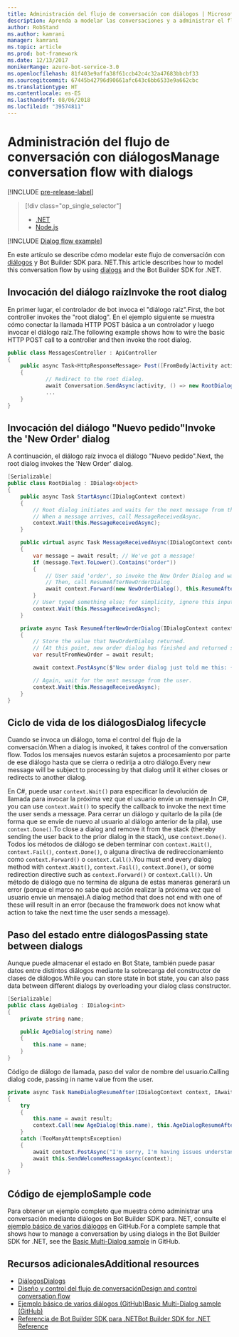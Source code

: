 ```yaml
---
title: Administración del flujo de conversación con diálogos | Microsoft Docs
description: Aprenda a modelar las conversaciones y a administrar el flujo de conversación mediante diálogos y Bot Builder SDK para Node.js.
author: RobStand
ms.author: kamrani
manager: kamrani
ms.topic: article
ms.prod: bot-framework
ms.date: 12/13/2017
monikerRange: azure-bot-service-3.0
ms.openlocfilehash: 81f403e9affa38f61ccb42c4c32a47683bbcbf33
ms.sourcegitcommit: 67445b42796d90661afc643c6bb6533e9a662cbc
ms.translationtype: HT
ms.contentlocale: es-ES
ms.lasthandoff: 08/06/2018
ms.locfileid: "39574811"
---
```

# <a name="manage-conversation-flow-with-dialogs"></a><span data-ttu-id="255c7-103">Administración del flujo de conversación con diálogos</span><span class="sxs-lookup"><span data-stu-id="255c7-103">Manage conversation flow with dialogs</span></span>

[!INCLUDE [pre-release-label](../includes/pre-release-label-v3.md)]

> [!div class="op_single_selector"]
> - [.NET](../dotnet/bot-builder-dotnet-manage-conversation-flow.md)
> - [Node.js](../nodejs/bot-builder-nodejs-dialog-manage-conversation-flow.md)

[!INCLUDE [Dialog flow example](../includes/snippet-dotnet-manage-conversation-flow-intro.md)]

<span data-ttu-id="255c7-106">En este artículo se describe cómo modelar este flujo de conversación con [diálogos](bot-builder-dotnet-dialogs.md) y Bot Builder SDK para. NET.</span><span class="sxs-lookup"><span data-stu-id="255c7-106">This article describes how to model this conversation flow by using [dialogs](bot-builder-dotnet-dialogs.md) and the Bot Builder SDK for .NET.</span></span> 

## <a name="invoke-the-root-dialog"></a><span data-ttu-id="255c7-107">Invocación del diálogo raíz</span><span class="sxs-lookup"><span data-stu-id="255c7-107">Invoke the root dialog</span></span>

<span data-ttu-id="255c7-108">En primer lugar, el controlador de bot invoca el "diálogo raíz".</span><span class="sxs-lookup"><span data-stu-id="255c7-108">First, the bot controller invokes the "root dialog".</span></span> <span data-ttu-id="255c7-109">En el ejemplo siguiente se muestra cómo conectar la llamada HTTP POST básica a un controlador y luego invocar el diálogo raíz.</span><span class="sxs-lookup"><span data-stu-id="255c7-109">The following example shows how to wire the basic HTTP POST call to a controller and then invoke the root dialog.</span></span> 

```cs
public class MessagesController : ApiController
{
    public async Task<HttpResponseMessage> Post([FromBody]Activity activity)
    {
            // Redirect to the root dialog.
            await Conversation.SendAsync(activity, () => new RootDialog()); 
            ...
    }
}
```

## <a name="invoke-the-new-order-dialog"></a><span data-ttu-id="255c7-110">Invocación del diálogo "Nuevo pedido"</span><span class="sxs-lookup"><span data-stu-id="255c7-110">Invoke the 'New Order' dialog</span></span>

<span data-ttu-id="255c7-111">A continuación, el diálogo raíz invoca el diálogo "Nuevo pedido".</span><span class="sxs-lookup"><span data-stu-id="255c7-111">Next, the root dialog invokes the 'New Order' dialog.</span></span> 

```cs
[Serializable]
public class RootDialog : IDialog<object>
{
    public async Task StartAsync(IDialogContext context)
    {
        // Root dialog initiates and waits for the next message from the user. 
        // When a message arrives, call MessageReceivedAsync.
        context.Wait(this.MessageReceivedAsync); 
    }

    public virtual async Task MessageReceivedAsync(IDialogContext context, IAwaitable<IMessageActivity> result)
    {
        var message = await result; // We've got a message!
        if (message.Text.ToLower().Contains("order"))
        {
            // User said 'order', so invoke the New Order Dialog and wait for it to finish.
            // Then, call ResumeAfterNewOrderDialog.
            await context.Forward(new NewOrderDialog(), this.ResumeAfterNewOrderDialog, message, CancellationToken.None);
        }
        // User typed something else; for simplicity, ignore this input and wait for the next message.
        context.Wait(this.MessageReceivedAsync);
    }

    private async Task ResumeAfterNewOrderDialog(IDialogContext context, IAwaitable<string> result)
    {
        // Store the value that NewOrderDialog returned. 
        // (At this point, new order dialog has finished and returned some value to use within the root dialog.)
        var resultFromNewOrder = await result;

        await context.PostAsync($"New order dialog just told me this: {resultFromNewOrder}");

        // Again, wait for the next message from the user.
        context.Wait(this.MessageReceivedAsync);
    }
}
```

## <a id="dialog-lifecycle"></a> <span data-ttu-id="255c7-112">Ciclo de vida de los diálogos</span><span class="sxs-lookup"><span data-stu-id="255c7-112">Dialog lifecycle</span></span>

<span data-ttu-id="255c7-113">Cuando se invoca un diálogo, toma el control del flujo de la conversación.</span><span class="sxs-lookup"><span data-stu-id="255c7-113">When a dialog is invoked, it takes control of the conversation flow.</span></span> <span data-ttu-id="255c7-114">Todos los mensajes nuevos estarán sujetos a procesamiento por parte de ese diálogo hasta que se cierra o redirija a otro diálogo.</span><span class="sxs-lookup"><span data-stu-id="255c7-114">Every new message will be subject to processing by that dialog until it either closes or redirects to another dialog.</span></span> 

<span data-ttu-id="255c7-115">En C#, puede usar `context.Wait()` para especificar la devolución de llamada para invocar la próxima vez que el usuario envíe un mensaje.</span><span class="sxs-lookup"><span data-stu-id="255c7-115">In C#, you can use `context.Wait()` to specify the callback to invoke the next time the user sends a message.</span></span> <span data-ttu-id="255c7-116">Para cerrar un diálogo y quitarlo de la pila (de forma que se envíe de nuevo al usuario al diálogo anterior de la pila), use `context.Done()`.</span><span class="sxs-lookup"><span data-stu-id="255c7-116">To close a dialog and remove it from the stack (thereby sending the user back to the prior dialog in the stack), use `context.Done()`.</span></span> <span data-ttu-id="255c7-117">Todos los métodos de diálogo se deben terminar con `context.Wait()`, `context.Fail()`, `context.Done()`, o alguna directiva de redireccionamiento como `context.Forward()` o `context.Call()`.</span><span class="sxs-lookup"><span data-stu-id="255c7-117">You must end every dialog method with `context.Wait()`, `context.Fail()`, `context.Done()`, or some redirection directive such as `context.Forward()` or `context.Call()`.</span></span> <span data-ttu-id="255c7-118">Un método de diálogo que no termina de alguna de estas maneras generará un error (porque el marco no sabe qué acción realizar la próxima vez que el usuario envíe un mensaje).</span><span class="sxs-lookup"><span data-stu-id="255c7-118">A dialog method that does not end with one of these will result in an error (because the framework does not know what action to take the next time the user sends a message).</span></span>

## <a name="passing-state-between-dialogs"></a><span data-ttu-id="255c7-119">Paso del estado entre diálogos</span><span class="sxs-lookup"><span data-stu-id="255c7-119">Passing state between dialogs</span></span>

<span data-ttu-id="255c7-120">Aunque puede almacenar el estado en Bot State, también puede pasar datos entre distintos diálogos mediante la sobrecarga del constructor de clases de diálogos.</span><span class="sxs-lookup"><span data-stu-id="255c7-120">While you can store state in bot state, you can also pass data between different dialogs by overloading your dialog class constructor.</span></span>

```cs
[Serializable]
public class AgeDialog : IDialog<int>
{
    private string name;

    public AgeDialog(string name)
    {
        this.name = name;
    }
}
 ```

<span data-ttu-id="255c7-121">Código de diálogo de llamada, paso del valor de nombre del usuario.</span><span class="sxs-lookup"><span data-stu-id="255c7-121">Calling dialog code, passing in name value from the user.</span></span>

```cs
private async Task NameDialogResumeAfter(IDialogContext context, IAwaitable<string> result)
{
    try
    {
        this.name = await result;
        context.Call(new AgeDialog(this.name), this.AgeDialogResumeAfter);
    }
    catch (TooManyAttemptsException)
    {
        await context.PostAsync("I'm sorry, I'm having issues understanding you. Let's try again.");
        await this.SendWelcomeMessageAsync(context);
    }
}
```

## <a name="sample-code"></a><span data-ttu-id="255c7-122">Código de ejemplo</span><span class="sxs-lookup"><span data-stu-id="255c7-122">Sample code</span></span> 

<span data-ttu-id="255c7-123">Para obtener un ejemplo completo que muestra cómo administrar una conversación mediante diálogos en Bot Builder SDK para. NET, consulte el <a href="https://github.com/Microsoft/BotBuilder-Samples/tree/master/CSharp/core-BasicMultiDialog" target="_blank">ejemplo básico de varios diálogos</a> en GitHub.</span><span class="sxs-lookup"><span data-stu-id="255c7-123">For a complete sample that shows how to manage a conversation by using dialogs in the Bot Builder SDK for .NET, see the <a href="https://github.com/Microsoft/BotBuilder-Samples/tree/master/CSharp/core-BasicMultiDialog" target="_blank">Basic Multi-Dialog sample</a> in GitHub.</span></span>

## <a name="additional-resources"></a><span data-ttu-id="255c7-124">Recursos adicionales</span><span class="sxs-lookup"><span data-stu-id="255c7-124">Additional resources</span></span>

- [<span data-ttu-id="255c7-125">Diálogos</span><span class="sxs-lookup"><span data-stu-id="255c7-125">Dialogs</span></span>](bot-builder-dotnet-dialogs.md)
- [<span data-ttu-id="255c7-126">Diseño y control del flujo de conversación</span><span class="sxs-lookup"><span data-stu-id="255c7-126">Design and control conversation flow</span></span>](../bot-service-design-conversation-flow.md)
- <span data-ttu-id="255c7-127"><a href="https://github.com/Microsoft/BotBuilder-Samples/tree/master/CSharp/core-BasicMultiDialog" target="_blank">Ejemplo básico de varios diálogos (GitHub)</a></span><span class="sxs-lookup"><span data-stu-id="255c7-127"><a href="https://github.com/Microsoft/BotBuilder-Samples/tree/master/CSharp/core-BasicMultiDialog" target="_blank">Basic Multi-Dialog sample (GitHub)</a></span></span>
- <span data-ttu-id="255c7-128"><a href="/dotnet/api/?view=botbuilder-3.11.0" target="_blank">Referencia de Bot Builder SDK para .NET</a></span><span class="sxs-lookup"><span data-stu-id="255c7-128"><a href="/dotnet/api/?view=botbuilder-3.11.0" target="_blank">Bot Builder SDK for .NET Reference</a></span></span>
